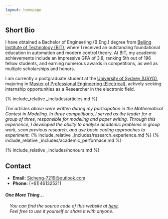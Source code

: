 ```yaml
---
layout: homepage
---
```


## Short Bio

I have obtained a Bachelor of Engineering (B.Eng.) degree from [Beijing Institute of Technology (BIT)](https://english.bit.edu.cn/), where I received an outstanding foundational education in automation and modern control theory. At BIT, my academic achievements include an impressive GPA of 3.8, ranking 5th out of 196 fellow students, and earning numerous awards in competitions, as well as multiple scholarships and honors.

I am currently a postgraduate student at the [University of Sydney (USYD)](https://www.sydney.edu.au/), majoring in [Master of Professional Engineering (Electrical)](https://www.sydney.edu.au/courses/courses/pc/master-of-professional-engineering-electrical.html), actively seeking internship opportunities as a Researcher in the electronic field.


{% include_relative _includes/articles.md %}

*The articles above were written during my participation in the Mathematical Contest in Modeling. In three competitions, I served as the leader for a group of three, responsible for modeling and paper writing. Through this experience, I developed the ability to analyse academic problems in group work, scan previous research, and use basic coding approaches to experiment.*
{% include_relative _includes/research_experience.md %}
{% include_relative _includes/academic_performace.md %}

{% include_relative _includes/honours.md %}


## Contact
- **Email:** Sicheng-7219@outlook.com
- **Phone:** (+61)461325211

#### *One More Thing...*
&emsp;*You can find the source code of this website at [here](https://github.com/SiCheng7219/SiCheng7219.github.io.git).*  
&emsp;*Feel free to use it yourself or share it with anyone.*
